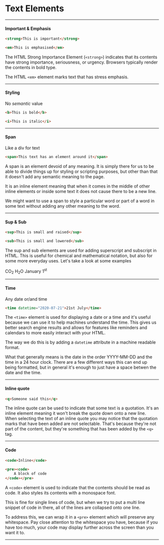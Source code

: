 # Text Elements

---

#### Important & Emphasis



```html
<strong>This is important</strong>

<em>This is emphasised</em>
```

The HTML Strong Importance Element (`<strong>`) indicates that its contents have strong importance, seriousness, or urgency. Browsers typically render the contents in bold type.

The HTML `<em>` element marks text that has stress emphasis.


---

#### Styling

No _semantic_ value



```html
<b>This is bold</b>

<i>This is italic</i>
```


---

#### Span

Like a div for text



```html
<span>This text has an element around it</span>
```

A span is an element devoid of any meaning. It is simply there for us to be able to divide things up for styling or scripting purposes, but other than that it doesn't add any semantic meaning to the page.

It is an inline element meaning that when it comes in the middle of other inline elements or inside some text it does not cause there to be a new line.

We might want to use a span to style a particular word or part of a word in some text without adding any other meaning to the word.


---

#### Sup & Sub



```html
<sup>This is small and raised</sup>

<sub>This is small and lowered</sub>
```

The sup and sub elements are used for adding superscript and subscript in HTML. This is useful for chemical and mathematical notation, but also for some more everyday uses. Let's take a look at some examples

CO<sub>2</sub>
H<sub>2</sub>O
January 1<sup>st</sup>


---

#### Time

Any date or/and time



```html
<time datetime="2020-07-21">21st July</time>

```

The `<time>` element is used for displaying a date or a time and it's useful because we can use it to help machines understand the time. This gives us better search engine results and allows for features like reminders and calendars to more easily interact with your HTML.

The way we do this is by adding a `datetime` attribute in a machine readable format.

What that generally means is the date in the order YYYY-MM-DD and the time in a 24 hour clock. There are a few different ways this can end up being formatted, but in general it's enough to just have a space betwen the date and the time.


---

#### Inline quote



```html
<q>Someone said this</q>

```

The inline quote can be used to indicate that some text is a quotation. It's an inline element meaning it won't break the quote down onto a new line. When selecting the text of an inline quote you may notice that the quotation marks that have been added are not selectable. That's because they're not part of the content, but they're something that has been added by the `<q>` tag.

---

#### Code



```html
<code>Inline</code>

<pre><code>
    A block of code
</code></pre>
```

A `<code>` element is used to indicate that the contents should be read as code. It also styles its contents with a monospace font.

This is fine for single lines of code, but when we try to put a multi line snippet of code in there, all of the lines are collapsed onto one line.

To address this, we can wrap it in a `<pre>` element which will preserve any whitespace. Pay close attention to the whitespace you have, because if you have too much, your code may display further across the screen than you want it to.

---
